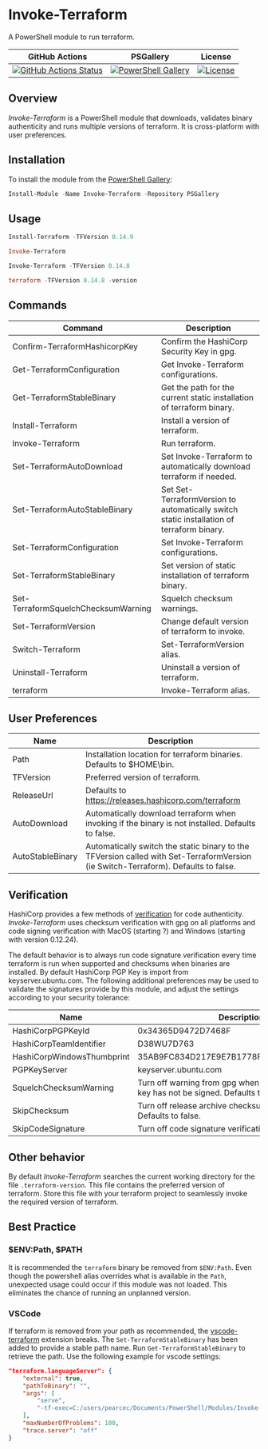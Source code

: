 # Invoke-Terraform

A PowerShell module to run terraform.

| GitHub Actions                                                         | PSGallery                                           | License                              |
| ---------------------------------------------------------------------- | --------------------------------------------------- | ------------------------------------ |
| [![GitHub Actions Status][github-actions-badge]][github-actions-build] | [![PowerShell Gallery][psgallery-badge]][psgallery] | [![License][license-badge]][license] |

## Overview

*Invoke-Terraform* is a PowerShell module that downloads, validates binary authenticity and runs multiple versions of terraform.  It is cross-platform with user preferences.

## Installation

To install the module from the [PowerShell Gallery](https://www.powershellgallery.com/):

```powershell
Install-Module -Name Invoke-Terraform -Repository PSGallery
```

## Usage

```powershell
Install-Terraform -TFVersion 0.14.9

Invoke-Terraform

Invoke-Terraform -TFVersion 0.14.8

terraform -TFVersion 0.14.8 -version
```

## Commands 
| Command                             | Description                                                                                |
| ----------------------------------- | ------------------------------------------------------------------------------------------ |
| Confirm-TerraformHashicorpKey       | Confirm the HashiCorp Security Key in gpg.                                                 |
| Get-TerraformConfiguration          | Get Invoke-Terraform configurations.                                                       |
| Get-TerraformStableBinary           | Get the path for the current static installation of terraform binary.                      |
| Install-Terraform                   | Install a version of terraform.                                                            |
| Invoke-Terraform                    | Run terraform.                                                                             |
| Set-TerraformAutoDownload           | Set Invoke-Terraform to automatically download terraform if needed.                        |
| Set-TerraformAutoStableBinary       | Set Set-TerraformVersion to automatically switch static  installation of terraform binary. |
| Set-TerraformConfiguration          | Set Invoke-Terraform configurations.                                                       |
| Set-TerraformStableBinary           | Set version of static installation of terraform binary.                                    |
| Set-TerraformSquelchChecksumWarning | Squelch checksum warnings.                                                                 |
| Set-TerraformVersion                | Change default version of terraform to invoke.                                             |
| Switch-Terraform                    | Set-TerraformVersion alias.                                                                |
| Uninstall-Terraform                 | Uninstall a version of terraform.                                                          |
| terraform                           | Invoke-Terraform alias.                                                                    |

## User Preferences

| Name             | Description                                                                                                                        |
| ---------------- | ---------------------------------------------------------------------------------------------------------------------------------- |
| Path             | Installation location for terraform binaries. Defaults to $HOME\bin.                                                               |
| TFVersion        | Preferred version of terraform.                                                                                                    |
| ReleaseUrl       | Defaults to https://releases.hashicorp.com/terraform                                                                               |
| AutoDownload     | Automatically download terraform when invoking if the binary is not installed. Defaults to false.                                  |
| AutoStableBinary | Automatically switch the static binary to the TFVersion called with Set-TerraformVersion (ie Switch-Terraform). Defaults to false. |

## Verification

HashiCorp provides a few methods of [verification](https://www.hashicorp.com/security) for code authenticity.  *Invoke-Terraform* uses checksum verification with gpg on all platforms and code signing verification with MacOS (starting ?) and Windows (starting with version 0.12.24).

The default behavior is to always run code signature verification every time terraform is run when supported and checksums when binaries are installed.  By default HashiCorp PGP Key is import from keyserver.ubuntu.com.  The following additional preferences may be used to validate the signatures provide by this module, and adjust the settings according to your 
security tolerance:

| Name                       | Description                                                                                 |
| -------------------------- | ------------------------------------------------------------------------------------------- |
| HashiCorpPGPKeyId          | 0x34365D9472D7468F                                                                          |
| HashiCorpTeamIdentifier    | D38WU7D763                                                                                  |
| HashiCorpWindowsThumbprint | 35AB9FC834D217E9E7B1778FB1B97AF7C73792F2                                                    |
| PGPKeyServer               | keyserver.ubuntu.com                                                                        |
| SquelchChecksumWarning     | Turn off warning from gpg when HashiCorp imported key has not be signed. Defaults to false. |
| SkipChecksum               | Turn off release archive checksum verification via gpg. Defaults to false.                  |
| SkipCodeSignature          | Turn off code signature verification. Defaults to false.                                    |

## Other behavior

By default *Invoke-Terraform* searches the current working directory for the file `.terraform-version`.  This file contains the preferred version of terraform. Store this file with your terraform project to seamlessly invoke the required version of terraform.

## Best Practice

### $ENV:Path, $PATH

It is recommended the `terraform` binary be removed from `$ENV:Path`.  Even though the powershell alias overrides what is available in the `Path`, unexpected usage could occur if this module was not loaded. This eliminates the chance of running an unplanned version.

### VSCode

If terraform is removed from your path as recommended, the [vscode-terraform](https://github.com/hashicorp/vscode-terraform) extension breaks. The `Set-TerraformStableBinary` has been added to provide a stable path name.  Run `Get-TerraformStableBinary` to retrieve the path. Use the following example for vscode settings: 

```json
"terraform.languageServer": {
    "external": true,
    "pathToBinary": "",
    "args": [
        "serve",
        "-tf-exec=C:/users/pearcec/Documents/PowerShell/Modules/Invoke-Terraform/bin/terraform.exe",
    ],
    "maxNumberOfProblems": 100,
    "trace.server": "off"
}
```

[github-actions-badge]: https://github.com/pearcec/Invoke-Terraform/workflows/CI/badge.svg
[github-actions-build]: https://github.com/pearcec/Invoke-Terraform/actions
[psgallery-badge]:      https://img.shields.io/powershellgallery/dt/invoke-terraform.svg
[psgallery]:            https://www.powershellgallery.com/packages/invoke-terraform
[license-badge]: https://img.shields.io/github/license/pearcec/invoke-terraform.svg
[license]:       https://raw.githubusercontent.com/pearcec/Invoke-Terraform/main/LICENSE
